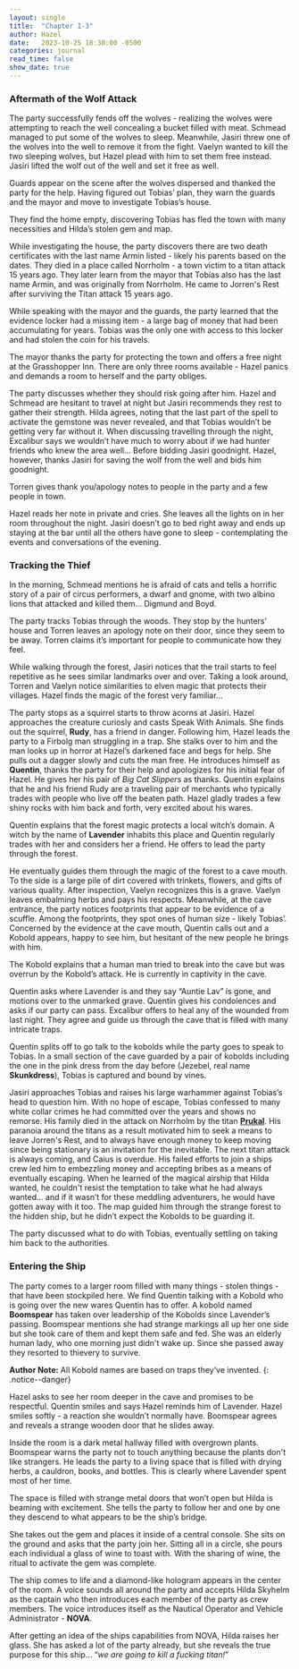 ```yaml
---
layout: single
title:  "Chapter 1-3"
author: Hazel
date:   2023-10-25 18:30:00 -0500
categories: journal
read_time: false
show_date: true
---
```


### Aftermath of the Wolf Attack

The party successfully fends off the wolves - realizing the wolves were attempting to reach the well concealing a bucket filled with meat. Schmead managed to put some of the wolves to sleep. Meanwhile, Jasiri threw one of the wolves into the well to remove it from the fight. Vaelyn wanted to kill the two sleeping wolves, but Hazel plead with him to set them free instead. Jasiri lifted the wolf out of the well and set it free as well. 

Guards appear on the scene after the wolves dispersed and thanked the party for the help. Having figured out Tobias’ plan, they warn the guards and the mayor and move to investigate Tobias’s house. 

They find the home empty, discovering Tobias has fled the town with many necessities and Hilda’s stolen gem and map. 

While investigating the house, the party discovers there are two death certificates with the last name Armin listed - likely his parents based on the dates. They died in a place called Norrholm - a town victim to a titan attack 15 years ago. They later learn from the mayor that Tobias also has the last name Armin, and was originally from Norrholm. He came to Jorren's Rest after surviving the Titan attack 15 years ago. 

While speaking with the mayor and the guards, the party learned that the evidence locker had a missing item - a large bag of money that had been accumulating for years. Tobias was the only one with access to this locker and had stolen the coin for his travels. 

The mayor thanks the party for protecting the town and offers a free night at the Grasshopper Inn. There are only three rooms available - Hazel panics and demands a room to herself and the party obliges. 

The party discusses whether they should risk going after him. Hazel and Schmead are hesitant to travel at night but Jasiri recommends they rest to gather their strength. Hilda agrees, noting that the last part of the spell to activate the gemstone was never revealed, and that Tobias wouldn’t be getting very far without it. When discussing travelling through the night, Excalibur says we wouldn’t have much to worry about if we had hunter friends who knew the area well… Before bidding Jasiri goodnight. Hazel, however, thanks Jasiri for saving the wolf from the well and bids him goodnight.

Torren gives thank you/apology notes to people in the party and a few people in town. 

Hazel reads her note in private and cries. She leaves all the lights on in her room throughout the night. Jasiri doesn’t go to bed right away and ends up staying at the bar until all the others have gone to sleep - contemplating the events and conversations of the evening. 

### Tracking the Thief
In the morning, Schmead mentions he is afraid of cats and tells a horrific story of a pair of circus performers, a dwarf and gnome, with two albino lions that attacked and killed them… Digmund and Boyd.

The party tracks Tobias through the woods. They stop by the hunters' house and Torren leaves an apology note on their door, since they seem to be away. Torren claims it’s important for people to communicate how they feel.

While walking through the forest, Jasiri notices that the trail starts to feel repetitive as he sees similar landmarks over and over. Taking a look around, Torren and Vaelyn notice similarities to elven magic that protects their villages. Hazel finds the magic of the forest very familiar...

The party stops as a squirrel starts to throw acorns at Jasiri. Hazel approaches the creature curiosly and casts Speak With Animals. She finds out the squirrel, **Rudy**, has a friend in danger. Following him, Hazel leads the party to a Firbolg man struggling in a trap. She stalks over to him and the man looks up in horror at Hazel’s darkened face and begs for help. She pulls out a dagger slowly and cuts the man free. He introduces himself as **Quentin**, thanks the party for their help and apologizes for his initial fear of Hazel. He gives her his pair of *Big Cat Slippers* as thanks. Quentin explains that he and his friend Rudy are a traveling pair of merchants who typically trades with people who live off the beaten path. Hazel gladly trades a few shiny rocks with him back and forth, very excited about his wares. 

Quentin explains that the forest magic protects a local witch’s domain. A witch by the name of **Lavender** inhabits this place and Quentin regularly trades with her and considers her a friend. He offers to lead the party through the forest. 

He eventually guides them through the magic of the forest to a cave mouth. To the side is a large pile of dirt covered with trinkets, flowers, and gifts of various quality. After inspection, Vaelyn recognizes this is a grave. Vaelyn leaves embalming herbs and pays his respects. Meanwhile, at the cave entrance, the party notices footprints that appear to be evidence of a scuffle. Among the footprints, they spot ones of human size - likely Tobias’. Concerned by the evidence at the cave mouth, Quentin calls out and a Kobold appears, happy to see him, but hesitant of the new people he brings with him. 

The Kobold explains that a human man tried to break into the cave but was overrun by the Kobold’s attack. He is currently in captivity in the cave. 

Quentin asks where Lavender is and they say “Auntie Lav” is gone, and motions over to the unmarked grave. Quentin gives his condolences and asks if our party can pass. Excalibur offers to heal any of the wounded from last night. They agree and guide us through the cave that is filled with many intricate traps. 

Quentin splits off to go talk to the kobolds while the party goes to speak to Tobias. In a small section of the cave guarded by a pair of kobolds including the one in the pink dress from the day before (Jezebel, real name **Skunkdress**), Tobias is captured and bound by vines. 

Jasiri approaches Tobias and raises his large warhammer against Tobias’s head to question him. With no hope of escape, Tobias confessed to many white collar crimes he had committed over the years and shows no remorse. His family died in the attack on Norrholm by the titan [**Prukal**](/titans/#prukal). His paranoia around the titans as a result motivated him to seek a means to leave Jorren's Rest, and to always have enough money to keep moving since being stationary is an invitation for the inevitable. The next titan attack is always coming, and Caius is overdue. His failed efforts to join a ships crew led him to embezzling money and accepting bribes as a means of eventually escaping. When he learned of the magical airship that Hilda wanted, he couldn't resist the temptation to take what he had always wanted… and if it wasn’t for these meddling adventurers, he would have gotten away with it too. The map guided him through the strange forest to the hidden ship, but he didn’t expect the Kobolds to be guarding it. 

The party discussed what to do with Tobias, eventually settling on taking him back to the authorities.

### Entering the Ship
The party comes to a larger room filled with many things - stolen things - that have been stockpiled here. We find Quentin talking with a Kobold who is going over the new wares Quentin has to offer. A kobold named **Boomspear** has taken over leadership of the Kobolds since Lavender’s passing. Boomspear mentions she had strange markings all up her one side but she took care of them and kept them safe and fed. She was an elderly human lady, who one morning just didn't wake up. Since she passed away they resorted to thievery to survive. 

**Author Note:** All Kobold names are based on traps they’ve invented. 
{: .notice--danger}

Hazel asks to see her room deeper in the cave and promises to be respectful. Quentin smiles and says Hazel reminds him of Lavender. Hazel smiles softly - a reaction she wouldn’t normally have. Boomspear agrees and reveals a strange wooden door that he slides away. 

Inside the room is a dark metal hallway filled with overgrown plants. Boomspear warns the party not to touch anything because the plants don't like strangers. He leads the party to a living space that is filled with drying herbs, a cauldron, books, and bottles. This is clearly where Lavender spent most of her time. 

The space is filled with strange metal doors that won’t open but Hilda is beaming with excitement. She tells the party to follow her and one by one they descend to what appears to be the ship’s bridge. 

She takes out the gem and places it inside of a central console. She sits on the ground and asks that the party join her. Sitting all in a circle, she pours each individual a glass of wine to toast with. With the sharing of wine, the ritual to activate the gem was complete. 

The ship comes to life and a diamond-like hologram appears in the center of the room. A voice sounds all around the party and accepts Hilda Skyhelm as the captain who then introduces each member of the party as crew members. The voice introduces itself as the Nautical Operator and Vehicle Administrator - **NOVA**.

After getting an idea of the ships capabilities from NOVA, Hilda raises her glass. She has asked a lot of the party already, but she reveals the true purpose for this ship… “*we are going to kill a fucking titan!*”
